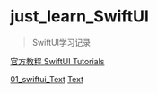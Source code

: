 # just_learn_SwiftUI

>SwiftUI学习记录

[官方教程 SwiftUI Tutorials](https://developer.apple.com/tutorials/swiftui/creating-and-combining-views)

[01_swiftui_Text](./1660290176838.jpg)
[Text](./01_first_demo_swiftui/ContentView.swift)
